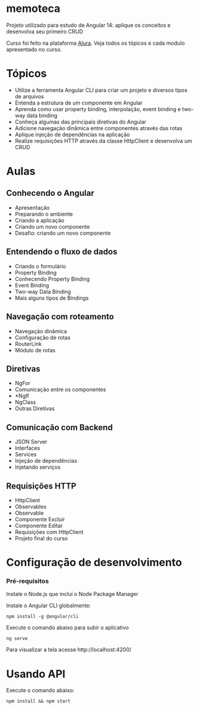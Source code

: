 # memoteca
Projeto utilizado para estudo de Angular 14: aplique os conceitos e desenvolva seu primeiro CRUD

Curso foi feito na plataforma [Alura](https://cursos.alura.com.br/course/angular-explorando-framework?preRequirementFrom=angular-evoluindo-aplicacao).
Veja todos os tópicos e cada modulo apresentado no curso.

# Tópicos
- Utilize a ferramenta Angular CLI para criar um projeto e diversos tipos de arquivos
- Entenda a estrutura de um componente em Angular
- Aprenda como usar property binding, interpolação, event binding e two-way data binding
- Conheça algumas das principais diretivas do Angular
- Adicione navegação dinâmica entre componentes através das rotas
- Aplique injeção de dependências na aplicação
- Realize requisições HTTP através da classe HttpClient e desenvolva um CRUD

# Aulas

## Conhecendo o Angular

- Apresentação
- Preparando o ambiente
- Criando a aplicação
- Criando um novo componente
- Desafio: criando um novo componente

## Entendendo o fluxo de dados

- Criando o formulário
- Property Binding
- Conhecendo Property Binding
- Event Binding
- Two-way Data Binding
- Mais alguns tipos de Bindings

## Navegação com roteamento

- Navegação dinâmica
- Configuração de rotas
- RouterLink
- Módulo de rotas

## Diretivas

- NgFor
- Comunicação entre os componentes
- *NgIf
- NgClass
- Outras Diretivas

## Comunicação com Backend

- JSON Server
- Interfaces
- Services
- Injeção de dependências
- Injetando serviços

## Requisições HTTP

- HttpClient
- Observables
- Observable
- Componente Excluir
- Componente Editar
- Requisições com HttpClient
- Projeto final do curso

# Configuração de desenvolvimento

### Pré-requisitos
Instale o Node.js que inclui o Node Package Manager

Instale o Angular CLI globalmente:

``npm install -g @angular/cli``

Execute o comando abaixo para subir o aplicativo

``ng serve ``

Para visualizar a tela acesse http://localhost:4200/

# Usando API
Execute o comando abaixo:

``npm install && npm start``
